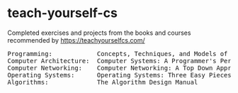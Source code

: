 # teach-yourself-cs

Completed exercises and projects from the books and courses recommended by https://teachyourselfcs.com/
<pre>
Programming:            Concepts, Techniques, and Models of Computer Programming  concepts-techniques-models  
Computer Architecture:  Computer Systems: A Programmer's Perspective              cs-app               
Computer Networking:    Computer Networking: A Top Down Approach                  computer-networking   
Operating Systems:      Operating Systems: Three Easy Pieces                      operating-systems
Algorithms:             The Algorithm Design Manual                               algorithms
</pre>
